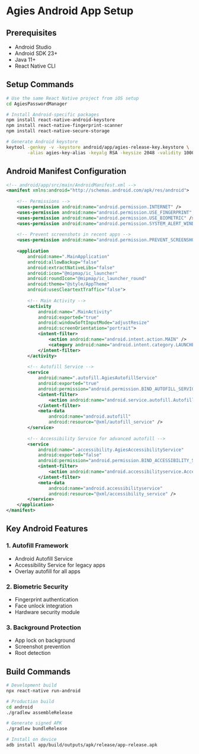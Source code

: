 # Agies Android App Setup

## Prerequisites
- Android Studio
- Android SDK 23+
- Java 11+
- React Native CLI

## Setup Commands

```bash
# Use the same React Native project from iOS setup
cd AgiesPasswordManager

# Install Android-specific packages
npm install react-native-android-keystore
npm install react-native-fingerprint-scanner
npm install react-native-secure-storage

# Generate Android keystore
keytool -genkey -v -keystore android/app/agies-release-key.keystore \
        -alias agies-key-alias -keyalg RSA -keysize 2048 -validity 10000
```

## Android Manifest Configuration

```xml
<!-- android/app/src/main/AndroidManifest.xml -->
<manifest xmlns:android="http://schemas.android.com/apk/res/android">
    
    <!-- Permissions -->
    <uses-permission android:name="android.permission.INTERNET" />
    <uses-permission android:name="android.permission.USE_FINGERPRINT" />
    <uses-permission android:name="android.permission.USE_BIOMETRIC" />
    <uses-permission android:name="android.permission.SYSTEM_ALERT_WINDOW" />
    
    <!-- Prevent screenshots in recent apps -->
    <uses-permission android:name="android.permission.PREVENT_SCREENSHOTS" />
    
    <application
        android:name=".MainApplication"
        android:allowBackup="false"
        android:extractNativeLibs="false"
        android:icon="@mipmap/ic_launcher"
        android:roundIcon="@mipmap/ic_launcher_round"
        android:theme="@style/AppTheme"
        android:usesCleartextTraffic="false">
        
        <!-- Main Activity -->
        <activity
            android:name=".MainActivity"
            android:exported="true"
            android:windowSoftInputMode="adjustResize"
            android:screenOrientation="portrait">
            <intent-filter>
                <action android:name="android.intent.action.MAIN" />
                <category android:name="android.intent.category.LAUNCHER" />
            </intent-filter>
        </activity>
        
        <!-- Autofill Service -->
        <service
            android:name=".autofill.AgiesAutofillService"
            android:exported="true"
            android:permission="android.permission.BIND_AUTOFILL_SERVICE">
            <intent-filter>
                <action android:name="android.service.autofill.AutofillService" />
            </intent-filter>
            <meta-data
                android:name="android.autofill"
                android:resource="@xml/autofill_service" />
        </service>
        
        <!-- Accessibility Service for advanced autofill -->
        <service
            android:name=".accessibility.AgiesAccessibilityService"
            android:exported="false"
            android:permission="android.permission.BIND_ACCESSIBILITY_SERVICE">
            <intent-filter>
                <action android:name="android.accessibilityservice.AccessibilityService" />
            </intent-filter>
            <meta-data
                android:name="android.accessibilityservice"
                android:resource="@xml/accessibility_service" />
        </service>
    </application>
</manifest>
```

## Key Android Features

### 1. Autofill Framework
- Android Autofill Service
- Accessibility Service for legacy apps
- Overlay autofill for all apps

### 2. Biometric Security
- Fingerprint authentication
- Face unlock integration
- Hardware security module

### 3. Background Protection
- App lock on background
- Screenshot prevention
- Root detection

## Build Commands
```bash
# Development build
npx react-native run-android

# Production build
cd android
./gradlew assembleRelease

# Generate signed APK
./gradlew bundleRelease

# Install on device
adb install app/build/outputs/apk/release/app-release.apk
```
